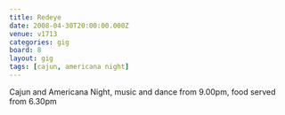 ```yaml
---
title: Redeye
date: 2008-04-30T20:00:00.000Z
venue: v1713
categories: gig
board: 8
layout: gig
tags: [cajun, americana night]
---
```

Cajun and Americana Night, music and dance from 9.00pm, food served from 6.30pm